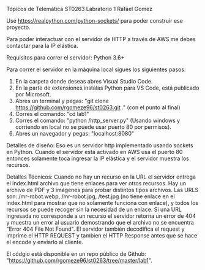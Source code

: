 Tópicos de Telemática ST0263
Labratorio 1
Rafael Gomez

Usé https://realpython.com/python-sockets/ para poder construir ese proyecto.

Para poder interactuar con el servidor de HTTP a través de AWS me debes contactar para la IP elástica.

Requisitos para correr el servidor: Python 3.6+ 

Para correr el servidor en la máquina local sigues los siguientes pasos:
  1. En la carpeta donde deseas abres Visual Studio Code.
  2. En la parte de extensiones instalas Python para VS Code, está publicado por Microsoft.
  3. Abres un terminal y pegas: "git clone https://github.com/rgomeze96/st0263.git ." (con el punto al final)
  4. Corres el comando: "cd lab1"
  5. Corres el comando: "python /http_server.py" (Usando windows y corriendo en local no se puede usar puerto 80 por permisos).
  5. Abres un navegador y pegas: "localhost:8080"

Detalles de diseño:
  Eso es un servidor http implementado usando sockets en Python. Cuando el servidor está activado en AWS usa el puerto 80 entonces solamente toca ingresar la IP elástica y el servidor muestra los recursos.

Detalles Técnicos:
  Cuando no hay un recurso en la URL el servidor entrega el index.html archivo que tiene enlaces para ver otros recursos. Hay un archivo de PDF y 3 imágenes para probar distintos tipos archivos. Las URLS son: /mr-robot.webp, /mr-robot.jpg, /test.jpg (no tiene enlace en el index.html para mostrar que no solamente funciona con enlace), y todos los recursos se puede recoger sin la necesidad de un enlace. Si una URL ingresada no corresponde a un recurso el servidor retorna un error de 404 y muestra un error al usuario demostrando que el archivo no se encuentra "Error 404 File Not Found". El servidor también decodifica el request y imprime el HTTP REQUEST y tambien el HTTP Response antes que se hace el encode y enviarlo al cliente.

El códgio está disponible en un repo público de Github: "https://github.com/rgomeze96/st0263/tree/master/lab1".
